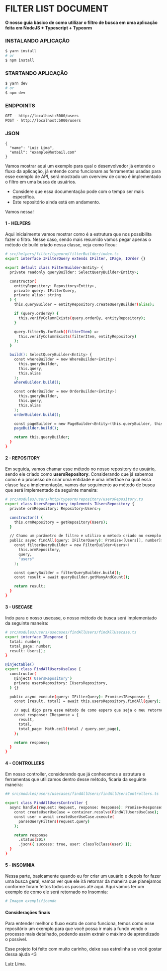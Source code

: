 # FILTER LIST DOCUMENT

**O nosso guia básico de como utilizar o filtro de busca em uma aplicação feita em NodeJS + Typescript + Typeorm**

### INSTALANDO APLICAÇÃO

```bash
$ yarn install
# or
$ npm install
```

### STARTANDO APLICAÇÃO

```bash
$ yarn dev
# or
$ npm dev
```

### ENDPOINTS

```bash
GET - http://localhost:5000/users
POST - http://localhost:5000/users
```

### JSON

```
{
  "name": "Luiz Lima",
  "email": "example@hotbail.com"
}
```

Vamos mostrar aqui um exemplo para qual o desenvolvedor já entende o fluxo da aplicação, já entende como funcionam as ferramentas usadas para esse exemplo de API, será mostrado um overview de como é implementado o filtro em uma busca de usuários.

- Considere que essa documentação pode com o tempo ser mais específica.
- Este repositório ainda está em andamento.

Vamos nessa!

#### 1 - HELPERS

Aqui inicialmente vamos mostrar como é a estrutura que nos possibilita fazer o filtro. Nesse caso, sendo mais resumido vamos pegar apenas o método de build criado nessa classe, veja como ficou:

```bash
# src/helpers/filter/typeorm/filterBuilder/index.ts
export interface IFilterQuery extends IFilter, IPage, IOrder {}

export default class FilterBuilder<Entity> {
  private readonly queryBuilder: SelectQueryBuilder<Entity>;

  constructor(
    entityRepository: Repository<Entity>,
    private query: IFilterQuery,
    private alias: string
  ) {
    this.queryBuilder = entityRepository.createQueryBuilder(alias);

    if (query.orderBy) {
      this.verifyColumnExists(query.orderBy, entityRepository);
    }

    query.filterBy.forEach((filterItem) =>
      this.verifyColumnExists(filterItem, entityRepository)
    );
  }

  build(): SelectQueryBuilder<Entity> {
    const whereBuilder = new WhereBuilder<Entity>(
      this.queryBuilder,
      this.query,
      this.alias
    );
    whereBuilder.build();

    const orderBuilder = new OrderBuilder<Entity>(
      this.queryBuilder,
      this.query,
      this.alias
    );
    orderBuilder.build();

    const pageBuilder = new PageBuilder<Entity>(this.queryBuilder, this.query);
    pageBuilder.build();

    return this.queryBuilder;
  }
}
```

#### 2 - REPOSITORY

Em seguida, vamos chamar esse método no nosso repository de usuário, sendo ele criado como **usersRepository**. Considerando que já sabemos como é o processo de criar uma entidade e uma interface na qual essa classe faz a implementação, vamos dar seguimento ao método de busca que será implementado da seguinte maneira:

```bash
# src/modules/users/http/typeorm/repository/usersRepository.ts
export class UsersRepository implements IUsersRepository {
  private ormRepository: Repository<Users>;

  constructor() {
    this.ormRepository = getRepository(Users);
  }

  // Chamo um parâmetro de filtro e utilizo o método criado no exemplo anterior
  public async findAll(query: IFilterQuery): Promise<[Users[], number]> {
    const filterQueryBuilder = new FilterBuilder<Users>(
      this.ormRepository,
      query,
      "users"
    );

    const queryBuilder = filterQueryBuilder.build();
    const result = await queryBuilder.getManyAndCount();

    return result;
  }
}
```

#### 3 - USECASE

Indo para o nosso usecase, o nosso método de busca será implementado da seguinte maneira:

```bash
# src/modules/users/usecases/findAllUsers/findAllUsecase.ts
export interface IResponse {
  total: number;
  total_page: number;
  result: Users[];
}

@injectable()
export class FindAllUsersUseCase {
  constructor(
    @inject('UsersRepository')
    private usersRepository: IUsersRepository,
  ) {}

  public async execute(query: IFilterQuery): Promise<IResponse> {
    const [result, total] = await this.usersRepository.findAll(query);

    // aqui digo para esse método de como espero que seja o meu retorno na busca de usuários
    const response: IResponse = {
      result,
      total,
      total_page: Math.ceil(total / query.per_page),
    };

    return response;
  }
}
```

#### 4 - CONTROLLERS

Em nosso controller, considerando que já conhecemos a estrutura e ferramentas que utilizamos dentro desse método, ficaria da seguinte maneira:

```bash
## src/modules/users/usecases/findAllUsers/findAllUsersControllers.ts

export class FindAllUsersController {
  async handle(request: Request, response: Response): Promise<Response> {
    const createUserUseCase = container.resolve(FindAllUsersUseCase);
    const user = await createUserUseCase.execute(
      parseQueryFilters(request.query)
    );

    return response
      .status(201)
      .json({ success: true, user: classToClass(user) });
  }
}
```

#### 5 - INSOMNIA

Nessa parte, basicamente quando eu for criar um usuário e depois for fazer uma busca geral, vamos ver que ele irá retornar da maneira que planejamos conforme foram feitos todos os passos até aqui. Aqui vamos ter um exemplo de como ele será retornado no Insomnia:

```bash
# Imagem exemplificando
```

#### Considerações finais

Para entender melhor o fluxo exato de como funciona, temos como esse repositório um exemplo para que você possa ir mais a fundo vendo o processo mais detalhado, podendo assim extrair o máximo de aprendizado o possível.

Esse projeto foi feito com muito carinho, deixe sua estrelinha se você gostar dessa ajuda <3

Luiz Lima.
